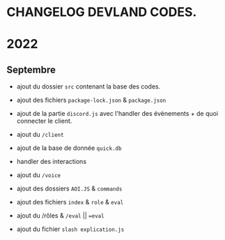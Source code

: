 # CHANGELOG DEVLAND CODES.
# 2022

## Septembre
- ajout du dossier `src` contenant la base des codes.
- ajout des fichiers `package-lock.json` & `package.json`
- ajout de la partie `discord.js` avec l'handler des évènements + de quoi connecter le client.
- ajout du `/client`

- ajout de la base de donnée `quick.db`
- handler des interactions
- ajout du `/voice`

- ajout des dossiers `AOI.JS` & `commands`
- ajout des fichiers `index` & `role` & `eval`
- ajout du /rôles & `/eval` || `=eval`

- ajout du fichier `slash explication.js`

